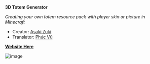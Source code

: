 **3D Totem Generator**

_Creating your own totem resource pack with player skin or picture in Minecraft_
+ Creator: [Asaki Zuki](https://www.youtube.com/@asakizuki)
+ Translator: [Phúc Vũ](https://www.facebook.com/profile.php?id=100036150383726)

[**Website Here**](https://asakizuki.github.io/3d-totem-generator/)

![image](https://github.com/asakizuki/Custom-Totem-Skin/assets/108646953/17f785b0-0db3-4c2d-907b-0773b7148c3b)
